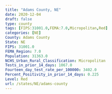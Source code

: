 ```yaml
---
title: "Adams County, NE"
date: 2020-12-04
draft: false
type: county
tags: [FIPS:31001.0,FEMA:7.0,Micropolitan,Red]
categories: [NE]
County: Adams County
State: NE
FIPS: 31001.0
FEMA_Region: 7.0
Population: 31363.0
NCHS_Urban_Rural_Classification: Micropolitan
Tests_in_prior_14_days: 1067.0
Fourteen_day_test_rate_per_100000: 3402.0
Percent_Positivity_in_prior_14_days: 0.225
Level: Red
url: /states/NE/adams-county
---
```



